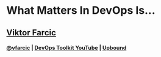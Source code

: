 <!-- .slide: class="center" -->
# What Matters In DevOps Is...

## [Viktor Farcic](http://technologyconversations.com/about/)

#### [@vfarcic](https://twitter.com/vfarcic) | [DevOps Toolkit YouTube](https://youtube.com/c/devopstoolkit) |  [Upbound](https://upbound.io)
